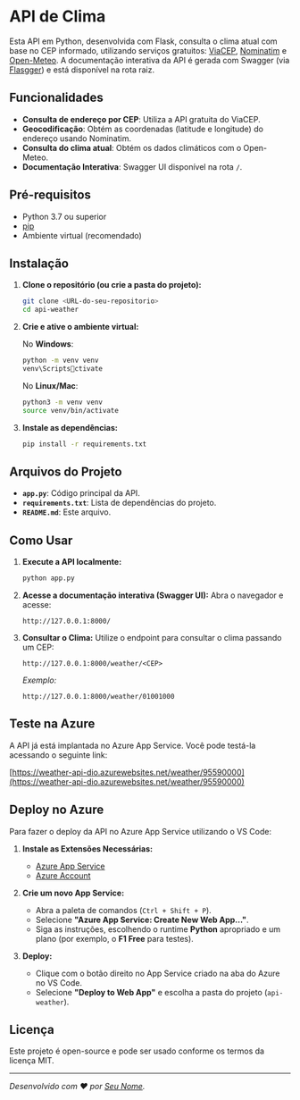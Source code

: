 
# API de Clima

Esta API em Python, desenvolvida com Flask, consulta o clima atual com base no CEP informado, utilizando serviços gratuitos: [ViaCEP](https://viacep.com.br/), [Nominatim](https://nominatim.org/) e [Open-Meteo](https://open-meteo.com/). A documentação interativa da API é gerada com Swagger (via [Flasgger](https://github.com/flasgger/flasgger)) e está disponível na rota raiz.

## Funcionalidades

- **Consulta de endereço por CEP**: Utiliza a API gratuita do ViaCEP.
- **Geocodificação**: Obtém as coordenadas (latitude e longitude) do endereço usando Nominatim.
- **Consulta do clima atual**: Obtém os dados climáticos com o Open-Meteo.
- **Documentação Interativa**: Swagger UI disponível na rota `/`.

## Pré-requisitos

- Python 3.7 ou superior
- [pip](https://pip.pypa.io/en/stable/installation/)
- Ambiente virtual (recomendado)

## Instalação

1. **Clone o repositório (ou crie a pasta do projeto):**
   ```bash
   git clone <URL-do-seu-repositorio>
   cd api-weather
   ```

2. **Crie e ative o ambiente virtual:**

   No **Windows**:
   ```bash
   python -m venv venv
   venv\Scriptsctivate
   ```

   No **Linux/Mac**:
   ```bash
   python3 -m venv venv
   source venv/bin/activate
   ```

3. **Instale as dependências:**
   ```bash
   pip install -r requirements.txt
   ```

## Arquivos do Projeto

- **`app.py`**: Código principal da API.
- **`requirements.txt`**: Lista de dependências do projeto.
- **`README.md`**: Este arquivo.

## Como Usar

1. **Execute a API localmente:**
   ```bash
   python app.py
   ```

2. **Acesse a documentação interativa (Swagger UI):**
   Abra o navegador e acesse:
   ```
   http://127.0.0.1:8000/
   ```

3. **Consultar o Clima:**
   Utilize o endpoint para consultar o clima passando um CEP:
   ```
   http://127.0.0.1:8000/weather/<CEP>
   ```
   *Exemplo:*
   ```
   http://127.0.0.1:8000/weather/01001000
   ```

## Teste na Azure

A API já está implantada no Azure App Service. Você pode testá-la acessando o seguinte link:

[https://weather-api-dio.azurewebsites.net/weather/95590000](https://weather-api-dio.azurewebsites.net/weather/95590000)

## Deploy no Azure

Para fazer o deploy da API no Azure App Service utilizando o VS Code:

1. **Instale as Extensões Necessárias:**
   - [Azure App Service](https://marketplace.visualstudio.com/items?itemName=ms-azuretools.vscode-azureappservice)
   - [Azure Account](https://marketplace.visualstudio.com/items?itemName=ms-vscode.azure-account)

2. **Crie um novo App Service:**
   - Abra a paleta de comandos (`Ctrl + Shift + P`).
   - Selecione **"Azure App Service: Create New Web App..."**.
   - Siga as instruções, escolhendo o runtime **Python** apropriado e um plano (por exemplo, o **F1 Free** para testes).

3. **Deploy:**
   - Clique com o botão direito no App Service criado na aba do Azure no VS Code.
   - Selecione **"Deploy to Web App"** e escolha a pasta do projeto (`api-weather`).

## Licença

Este projeto é open-source e pode ser usado conforme os termos da licença MIT.

---

*Desenvolvido com ♥ por [Seu Nome](mailto:seu_email@exemplo.com).*
